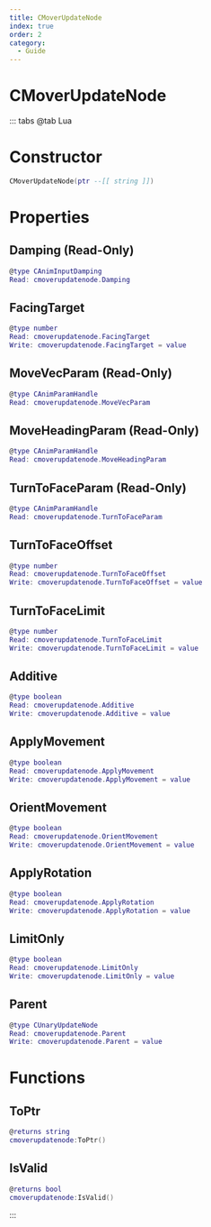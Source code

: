 ```yaml
---
title: CMoverUpdateNode
index: true
order: 2
category:
  - Guide
---
```


# CMoverUpdateNode

::: tabs
@tab Lua
# Constructor
```lua
CMoverUpdateNode(ptr --[[ string ]])
```
# Properties
## Damping (Read-Only)
```lua
@type CAnimInputDamping
Read: cmoverupdatenode.Damping
```
## FacingTarget 
```lua
@type number
Read: cmoverupdatenode.FacingTarget
Write: cmoverupdatenode.FacingTarget = value
```
## MoveVecParam (Read-Only)
```lua
@type CAnimParamHandle
Read: cmoverupdatenode.MoveVecParam
```
## MoveHeadingParam (Read-Only)
```lua
@type CAnimParamHandle
Read: cmoverupdatenode.MoveHeadingParam
```
## TurnToFaceParam (Read-Only)
```lua
@type CAnimParamHandle
Read: cmoverupdatenode.TurnToFaceParam
```
## TurnToFaceOffset 
```lua
@type number
Read: cmoverupdatenode.TurnToFaceOffset
Write: cmoverupdatenode.TurnToFaceOffset = value
```
## TurnToFaceLimit 
```lua
@type number
Read: cmoverupdatenode.TurnToFaceLimit
Write: cmoverupdatenode.TurnToFaceLimit = value
```
## Additive 
```lua
@type boolean
Read: cmoverupdatenode.Additive
Write: cmoverupdatenode.Additive = value
```
## ApplyMovement 
```lua
@type boolean
Read: cmoverupdatenode.ApplyMovement
Write: cmoverupdatenode.ApplyMovement = value
```
## OrientMovement 
```lua
@type boolean
Read: cmoverupdatenode.OrientMovement
Write: cmoverupdatenode.OrientMovement = value
```
## ApplyRotation 
```lua
@type boolean
Read: cmoverupdatenode.ApplyRotation
Write: cmoverupdatenode.ApplyRotation = value
```
## LimitOnly 
```lua
@type boolean
Read: cmoverupdatenode.LimitOnly
Write: cmoverupdatenode.LimitOnly = value
```
## Parent 
```lua
@type CUnaryUpdateNode
Read: cmoverupdatenode.Parent
Write: cmoverupdatenode.Parent = value
```
# Functions
## ToPtr
```lua
@returns string
cmoverupdatenode:ToPtr()
```
## IsValid
```lua
@returns bool
cmoverupdatenode:IsValid()
```

:::